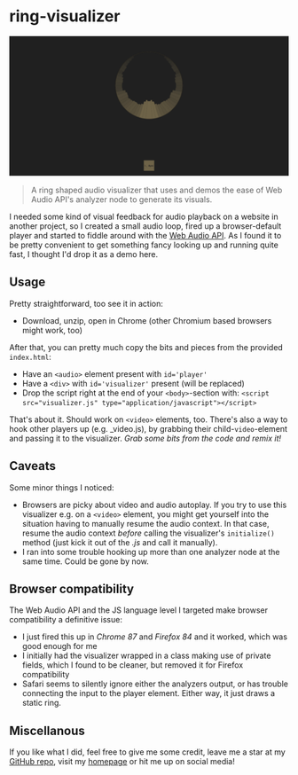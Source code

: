 # ring-visualizer
![ring visualizer screenshot](https://github.com/dyazdan/ring-visualizer/blob/main/assets/screenshot.png)
>A ring shaped audio visualizer that uses and demos the ease of Web Audio API's analyzer node to generate its visuals.

I needed some kind of visual feedback for audio playback on a website in another project, so I created a small audio loop, fired up a browser-default player and started to fiddle around with the [Web Audio API](https://webaudio.github.io/web-audio-api/#audionode). As I found it to be pretty convenient to get something fancy looking up and running quite fast, I thought I'd drop it as a demo here.

## Usage
Pretty straightforward, too see it in action:
* Download, unzip, open in Chrome (other Chromium based browsers might work, too)

After that, you can pretty much copy the bits and pieces from the provided `index.html`:
* Have an `<audio>` element present with `id='player'`
* Have a `<div>` with `id='visualizer'` present (will be replaced)
* Drop the script right at the end of your `<body>`-section with: `<script src="visualizer.js" type="application/javascript"></script>`

That's about it. Should work on `<video>` elements, too. There's also a way to hook other players up (e.g. _video.js), by grabbing their child-`video`-element and passing it to the visualizer.
_Grab some bits from the code and remix it!_

## Caveats
Some minor things I noticed:
* Browsers are picky about video and audio autoplay. If you try to use this visualizer e.g. on a `<video>` element, you might get yourself into the situation having to manually resume the audio context. In that case, resume the audio context _before_ calling the visualizer's `initialize()` method (just kick it out of the _.js_ and call it manually).
* I ran into some trouble hooking up more than one analyzer node at the same time. Could be gone by now.

## Browser compatibility
The Web Audio API and the JS language level I targeted make browser compatibility a definitive issue: 
* I just fired this up in _Chrome 87_ and _Firefox 84_ and it worked, which was good enough for me
* I initially had the visualizer wrapped in a class making use of private fields, which I found to be cleaner, but removed it for Firefox compatibility
* Safari seems to silently ignore either the analyzers output, or has trouble connecting the input to the player element. Either way, it just draws a static ring.

## Miscellanous
If you like what I did, feel free to give me some credit, leave me a star at my [GitHub repo](https://github.com/dyazdan/ring-visualizer), visit my [homepage](https://dyaz.de) or hit me up on social media!
